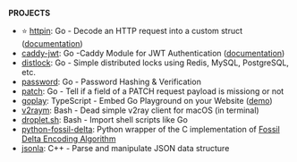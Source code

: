 <!--
**LINKS**

[BLOG](https://ggicci.me/about) • [INSTAGRAM](https://www.instagram.com/ggicci)

-->

**PROJECTS**

- ⭐ [httpin](https://github.com/ggicci/httpin): Go - Decode an HTTP request into a custom struct ([documentation](https://ggicci.github.io/httpin/))
- [caddy-jwt](https://github.com/ggicci/caddy-jwt): Go -Caddy Module for JWT Authentication ([documentation](https://caddyserver.com/docs/modules/http.authentication.providers.jwt))
- [distlock](https://github.com/ggicci/distlock): Go - Simple distributed locks using Redis, MySQL, PostgreSQL, etc.
- [password](https://github.com/ggicci/password): Go - Password Hashing & Verification
- [patch](https://github.com/ggicci/patch): Go - Tell if a field of a PATCH request payload is missiong or not
- [goplay](https://github.com/ggicci/goplay): TypeScript - Embed Go Playground on your Website ([demo](https://ggicci.me/goplay))
- [v2raym](https://github.com/ggicci/v2raym): Bash - Dead simple v2ray client for macOS (in terminal)
- [droplet.sh](https://github.com/ggicci/droplet.sh): Bash - Import shell scripts like Go
- [python-fossil-delta](https://github.com/ggicci/python-fossil-delta): Python wrapper of the C implementation of [Fossil Delta Encoding Algorithm](https://fossil-scm.org/home/doc/trunk/www/delta_encoder_algorithm.wiki)
- [jsonla](https://github.com/ggicci/jsonla): C++ - Parse and manipulate JSON data structure
